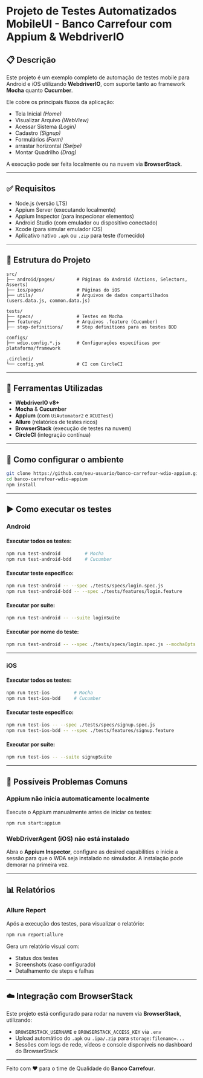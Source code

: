 # Projeto de Testes Automatizados MobileUI - Banco Carrefour com Appium & WebdriverIO

## 📋 Descrição

Este projeto é um exemplo completo de automação de testes mobile para Android e iOS utilizando **WebdriverIO**, com suporte tanto ao framework **Mocha** quanto **Cucumber**. 

Ele cobre os principais fluxos da aplicação:

- Tela Inicial _(Home)_
- Visualizar Arquivo _(WebView)_
- Acessar Sistema _(Login)_
- Cadastro _(Signup)_
- Formulários _(Form)_
- arrastar horizontal _(Swipe)_
- Montar Quadrilho _(Drag)_

A execução pode ser feita localmente ou na nuvem via **BrowserStack**.

---

## ✅ Requisitos

- Node.js (versão LTS)
- Appium Server (executando localmente)
- Appium Inspector (para inspecionar elementos)
- Android Studio (com emulador ou dispositivo conectado)
- Xcode (para simular emulador iOS)
- Aplicativo nativo `.apk` ou `.zip` para teste (fornecido)

---

## 📁 Estrutura do Projeto

```
src/
├── android/pages/        # Páginas do Android (Actions, Selectors, Asserts)
├── ios/pages/            # Páginas do iOS
├── utils/                # Arquivos de dados compartilhados (users.data.js, common.data.js)

tests/
├── specs/                # Testes em Mocha
├── features/             # Arquivos .feature (Cucumber)
├── step-definitions/     # Step definitions para os testes BDD

configs/
├── wdio.config.*.js      # Configurações específicas por plataforma/framework

.circleci/
└── config.yml            # CI com CircleCI
```

---

## 🧪 Ferramentas Utilizadas

- **WebdriverIO v8+**
- **Mocha** & **Cucumber**
- **Appium** (com `UiAutomator2` e `XCUITest`)
- **Allure** (relatórios de testes ricos)
- **BrowserStack** (execução de testes na nuvem)
- **CircleCI** (integração contínua)

---

## 🚀 Como configurar o ambiente

```bash
git clone https://github.com/seu-usuario/banco-carrefour-wdio-appium.git
cd banco-carrefour-wdio-appium
npm install
```

---

## ▶️ Como executar os testes

### Android

#### Executar todos os testes:

```bash
npm run test-android         # Mocha
npm run test-android-bdd     # Cucumber
```

#### Executar teste específico:

```bash
npm run test-android -- --spec ./tests/specs/login.spec.js
npm run test-android-bdd -- --spec ./tests/features/login.feature
```

#### Executar por suíte:

```bash
npm run test-android -- --suite loginSuite
```

#### Executar por nome do teste:

```bash
npm run test-android -- --spec ./tests/specs/login.spec.js --mochaOpts.grep "Login com sucesso"
```

---

### iOS

#### Executar todos os testes:

```bash
npm run test-ios         # Mocha
npm run test-ios-bdd     # Cucumber
```

#### Executar teste específico:

```bash
npm run test-ios -- --spec ./tests/specs/signup.spec.js
npm run test-ios-bdd -- --spec ./tests/features/signup.feature
```

#### Executar por suíte:

```bash
npm run test-ios -- --suite signupSuite
```

---

## 🧭 Possíveis Problemas Comuns

### Appium não inicia automaticamente localmente

Execute o Appium manualmente antes de iniciar os testes:

```bash
npm run start:appium
```

### WebDriverAgent (iOS) não está instalado

Abra o **Appium Inspector**, configure as desired capabilities e inicie a sessão para que o WDA seja instalado no simulador. A instalação pode demorar na primeira vez.

---

## 📊 Relatórios

### Allure Report

Após a execução dos testes, para visualizar o relatório:

```bash
npm run report:allure
```

Gera um relatório visual com:
- Status dos testes
- Screenshots (caso configurado)
- Detalhamento de steps e falhas

---

## ☁️ Integração com BrowserStack

Este projeto está configurado para rodar na nuvem via **BrowserStack**, utilizando:

- `BROWSERSTACK_USERNAME` e `BROWSERSTACK_ACCESS_KEY` via `.env`
- Upload automático do `.apk` ou `.ipa/.zip` para `storage:filename=...`
- Sessões com logs de rede, vídeos e console disponíveis no dashboard do BrowserStack

---

Feito com ❤️ para o time de Qualidade do **Banco Carrefour**.